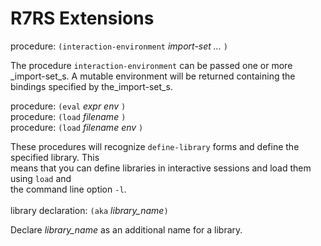 # R7RS Extensions #

procedure: `(interaction-environment` _import-set_ _..._ `)`

The procedure `interaction-environment` can be passed one or more
_import-set\_s. A mutable environment will be returned containing the bindings specified by
the_import-set\_s.

procedure: `(eval` _expr_ _env_ `)`
<br> procedure: <code>(load</code> <i>filename</i> <code>)</code>
<br> procedure: <code>(load</code> <i>filename</i> <i>env</i> <code>)</code>

These procedures will recognize <code>define-library</code> forms and define the specified library. This<br>
means that you can define libraries in interactive sessions and load them using <code>load</code> and<br>
the command line option <code>-l</code>.<br>
<br>
library declaration: <code>(aka</code> <i>library_name</i><code>)</code>

Declare <i>library_name</i> as an additional name for a library.<br>
